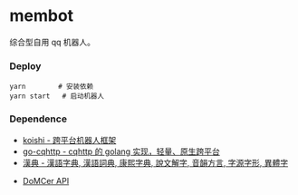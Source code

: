 # membot

综合型自用 qq 机器人。

### Deploy

```
yarn        # 安装依赖
yarn start   # 启动机器人
```

### Dependence

* [koishi - 跨平台机器人框架](https://github.com/koishijs/koishi)
* [go-cqhttp - cqhttp 的 golang 实现，轻量、原生跨平台](https://github.com/Mrs4s/go-cqhttp)
* [漢典 - 漢語字典, 漢語詞典, 康熙字典, 說文解字, 音韻方言, 字源字形, 異體字](https://www.zdic.net)
<!-- * [王斌给您对对联 -_-!](https://ai.binwang.me/couplet/) -->
<!-- * [文学网 - 文言文字典](https://wyw.hwxnet.com/) -->
* [DoMCer API](http://api.domcer.com/)